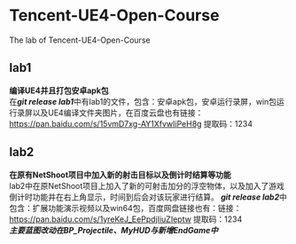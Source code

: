 # Tencent-UE4-Open-Course
The lab of Tencent-UE4-Open-Course  
## lab1
**编译UE4并且打包安卓apk包**  
在***git release lab1***中有lab1的文件，包含：安卓apk包，安卓运行录屏，win包运行录屏以及UE4编译文件夹图片，在百度云盘也有链接：https://pan.baidu.com/s/15vmD7xg-AY1XfvwIiPeH8g 
提取码：1234  

## lab2
**在原有NetShoot项目中加入新的射击目标以及倒计时结算等功能**    
lab2中在原NetShoot项目上加入了新的可射击加分的浮空物体，以及加入了游戏倒计时功能并在右上角显示，时间到后会对该玩家进行结算。
***git release lab2***中包含：扩展功能演示视频以及win64包，百度网盘链接也有：链接：https://pan.baidu.com/s/1yreKeJ_EePpdjIiuZIeptw 提取码：1234   
***主要蓝图改动在BP_Projectile、MyHUD与新增EndGame中***  

